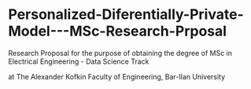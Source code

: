 # Personalized-Diferentially-Private-Model---MSc-Research-Prposal

Research Proposal for the purpose of obtaining the degree of MSc in Electrical Engineering - Data Science Track

at The Alexander Kofkin Faculty of Engineering, Bar-Ilan University
